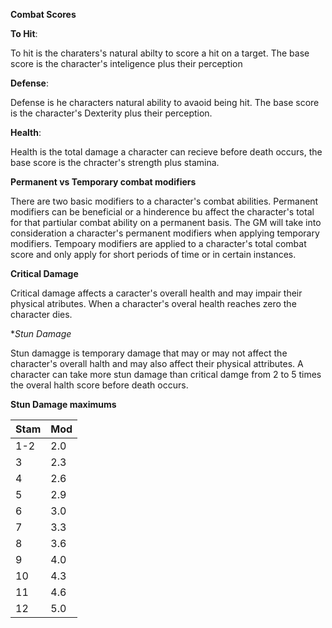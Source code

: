 **Combat Scores**

**To Hit**:

To hit is the charaters's natural abilty to score a hit on a target. The base score is the character's inteligence plus their perception

**Defense**: 

Defense is he characters natural ability to avaoid being hit. The base score is the character's Dexterity plus their perception.

**Health**:

Health is the total damage a character can recieve before death occurs, the base score is the chracter's strength plus stamina.


**Permanent vs Temporary combat modifiers**

There are two basic modifiers to a character's combat abilities. Permanent modifiers can be beneficial or a hinderence bu affect the character's total  for that partiular combat ability on a permanent basis. The GM will take into consideration a character's permanent modifiers when applying temporary modifiers. Tempoary modifiers are applied to a character's total combat score and only apply for short periods of time or in certain instances.

**Critical Damage**

Critical damage affects a caracter's overall health and may impair their physical atributes. When a character's overal health reaches zero the character dies.

**Stun Damage*

Stun damagge is temporary damage that may or may not affect the character's overall halth and may also affect their physical attributes. A character can take more stun damage than critical damge from 2 to 5 times the overal halth score before death occurs.

**Stun Damage maximums**

|**Stam**   |**Mod**   |
|-----------|----------|
|  1-2      |  2.0     |
|  3        |  2.3     |
|  4        |  2.6     |
|  5        |  2.9     |
|  6        |  3.0     |
|  7        |  3.3     |
|  8        |  3.6     |
|  9        |  4.0     |
|  10       |  4.3     |
|  11       |  4.6     |
|  12       |  5.0     |
